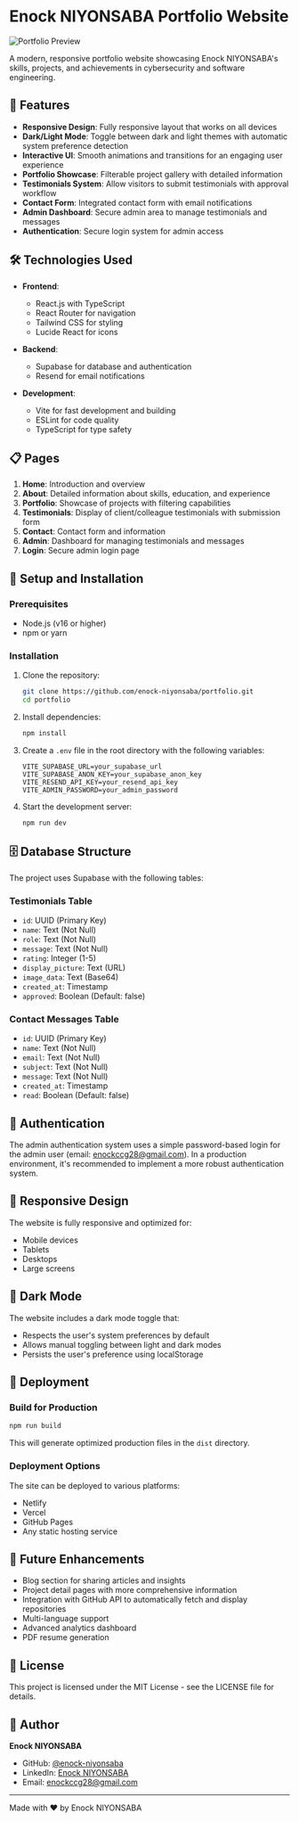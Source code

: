 # Enock NIYONSABA Portfolio Website

![Portfolio Preview](https://images.unsplash.com/photo-1555949963-ff9fe0c870eb?ixlib=rb-1.2.1&auto=format&fit=crop&w=1200&q=80)

A modern, responsive portfolio website showcasing Enock NIYONSABA's skills, projects, and achievements in cybersecurity and software engineering.

## 🚀 Features

- **Responsive Design**: Fully responsive layout that works on all devices
- **Dark/Light Mode**: Toggle between dark and light themes with automatic system preference detection
- **Interactive UI**: Smooth animations and transitions for an engaging user experience
- **Portfolio Showcase**: Filterable project gallery with detailed information
- **Testimonials System**: Allow visitors to submit testimonials with approval workflow
- **Contact Form**: Integrated contact form with email notifications
- **Admin Dashboard**: Secure admin area to manage testimonials and messages
- **Authentication**: Secure login system for admin access

## 🛠️ Technologies Used

- **Frontend**:
  - React.js with TypeScript
  - React Router for navigation
  - Tailwind CSS for styling
  - Lucide React for icons

- **Backend**:
  - Supabase for database and authentication
  - Resend for email notifications

- **Development**:
  - Vite for fast development and building
  - ESLint for code quality
  - TypeScript for type safety

## 📋 Pages

1. **Home**: Introduction and overview
2. **About**: Detailed information about skills, education, and experience
3. **Portfolio**: Showcase of projects with filtering capabilities
4. **Testimonials**: Display of client/colleague testimonials with submission form
5. **Contact**: Contact form and information
6. **Admin**: Dashboard for managing testimonials and messages
7. **Login**: Secure admin login page

## 🔧 Setup and Installation

### Prerequisites

- Node.js (v16 or higher)
- npm or yarn

### Installation

1. Clone the repository:
   ```bash
   git clone https://github.com/enock-niyonsaba/portfolio.git
   cd portfolio
   ```

2. Install dependencies:
   ```bash
   npm install
   ```

3. Create a `.env` file in the root directory with the following variables:
   ```
   VITE_SUPABASE_URL=your_supabase_url
   VITE_SUPABASE_ANON_KEY=your_supabase_anon_key
   VITE_RESEND_API_KEY=your_resend_api_key
   VITE_ADMIN_PASSWORD=your_admin_password
   ```

4. Start the development server:
   ```bash
   npm run dev
   ```

## 🗄️ Database Structure

The project uses Supabase with the following tables:

### Testimonials Table
- `id`: UUID (Primary Key)
- `name`: Text (Not Null)
- `role`: Text (Not Null)
- `message`: Text (Not Null)
- `rating`: Integer (1-5)
- `display_picture`: Text (URL)
- `image_data`: Text (Base64)
- `created_at`: Timestamp
- `approved`: Boolean (Default: false)

### Contact Messages Table
- `id`: UUID (Primary Key)
- `name`: Text (Not Null)
- `email`: Text (Not Null)
- `subject`: Text (Not Null)
- `message`: Text (Not Null)
- `created_at`: Timestamp
- `read`: Boolean (Default: false)

## 🔐 Authentication

The admin authentication system uses a simple password-based login for the admin user (email: enockccg28@gmail.com). In a production environment, it's recommended to implement a more robust authentication system.

## 📱 Responsive Design

The website is fully responsive and optimized for:
- Mobile devices
- Tablets
- Desktops
- Large screens

## 🌙 Dark Mode

The website includes a dark mode toggle that:
- Respects the user's system preferences by default
- Allows manual toggling between light and dark modes
- Persists the user's preference using localStorage

## 🚀 Deployment

### Build for Production

```bash
npm run build
```

This will generate optimized production files in the `dist` directory.

### Deployment Options

The site can be deployed to various platforms:
- Netlify
- Vercel
- GitHub Pages
- Any static hosting service

## 🧪 Future Enhancements

- Blog section for sharing articles and insights
- Project detail pages with more comprehensive information
- Integration with GitHub API to automatically fetch and display repositories
- Multi-language support
- Advanced analytics dashboard
- PDF resume generation

## 📄 License

This project is licensed under the MIT License - see the LICENSE file for details.

## 👤 Author

**Enock NIYONSABA**
- GitHub: [@enock-niyonsaba](https://github.com/enock-niyonsaba)
- LinkedIn: [Enock NIYONSABA](https://www.linkedin.com/in/enock-niyonsaba-58b02432a)
- Email: enockccg28@gmail.com

---

Made with ❤️ by Enock NIYONSABA